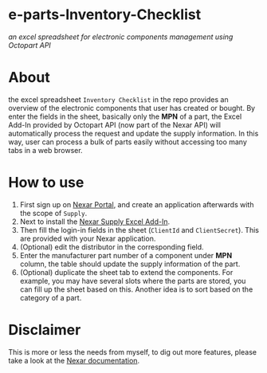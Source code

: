 # e-parts-Inventory-Checklist
*an excel spreadsheet for electronic components management using Octopart API*

# About
the excel spreadsheet `Inventory Checklist` in the repo provides an overview of the electronic components that user has created or bought. By enter the fields in the sheet, basically only the **MPN** of a part, the Excel Add-In provided by Octopart API (now part of the Nexar API) will automatically process the request and update the supply information. In this way, user can process a bulk of parts easily without accessing too many tabs in a web browser.

# How to use
1. First sign up on [Nexar Portal](https://octopart.com/business/api/v4/api-transition), and create an application afterwards with the scope of `Supply`.
2. Next to install the [Nexar Supply Excel Add-In](https://github.com/NexarDeveloper/nexar-supply-excel-cs).
3. Then fill the login-in fields in the sheet (`ClientId` and `ClientSecret`). This are provided with your Nexar application.
4. (Optional) edit the distributor in the corresponding field.
5. Enter the manufacturer part number of a component under **MPN** column, the table should update the supply information of the part.
6. (Optional) duplicate the sheet tab to extend the components. For example, you may have several slots where the parts are stored, you can fill up the sheet based on this. Another idea is to sort based on the category of a part.

# Disclaimer
This is more or less the needs from myself, to dig out more features, please take a look at the [Nexar documentation](https://support.nexar.com/support/solutions/101000241561).

